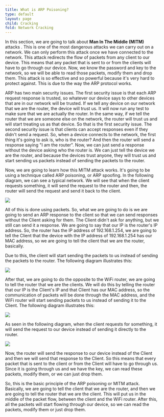 ```yaml
---
title: What is ARP Poisoning?
type: default
layout: page
child: Cracking
fold: Network Cracking
---
```


In this section, we are going to talk about **Man In The Middle (MITM)** attacks
. This is one of the most dangerous attacks we can carry out on a network. We
can only perform this attack once we have connected to the network. This attack
redirects the flow of packets from any client to our device. This means that any
packet that is sent to or from the clients will have to go through our device.
Now, we know the password and key to the network, so we will be able to read
those packets, modify them and drop them. This attack is so effective and
so powerful because it's very hard to protect against. This is due to the way
the ARP protocol works.

ARP has two main security issues. The first security issue is that each ARP
request response is trusted, so whatever our device says to other devices that
are in our network will be trusted. If we tell any device on our network that
we are the router, the device will trust us. It will now run any test to make
sure that we are actually the router. In the same way, if we tell the router
that we are someone else on the network, the router will trust us and will
start treating us as that device. So that is the first security issue. The
second security issue is that clients can accept responses even if they
didn't send a request. So, when a device connects to the network, the first
thing it's going to ask is, who is the router? And then the router will
send a response saying "I am the router". Now, we can just send a response
without the device asking who the router is. We can just tell the device we
are the router, and because the devices trust anyone, they will trust us and
start sending us packets instead of sending the packets to the router.

Now, we are going to learn how this MITM attack works. It's going to be using
a technique called ARP poisoning, or ARP spoofing. In the following diagram, we
can see a typical network. We will see that when the client requests something,
it will send the request to the router and then, the router will send the
request and send it back to the client.

![](/img/cracking/diagram1.jpg)

All of this is done using packets. So, what we are going to do is we are going
to send an ARP response to the client so that we can send responses without the
Client asking for them. The Client didn't ask for anything, but we still can
send it a response. We are going to say that our IP is the router's IP address.
So, the router has the IP address of 192.168.1.254, we are going to tell the
Client that the device with the IP address of 192.168.1.254 has our MAC address,
so we are going to tell the client that we are the router, basically.

Due to this, the client will start sending the packets to us instead of
sending the packets to the router. The following diagram illustrates this:

![](/img/cracking/diagram2.jpg)

After that, we are going to do the opposite to the WiFi router, we are going to
tell the router that we are the clients. We will do this by telling the router
that our IP is the Client's IP and that Client has our MAC address, so the
communication of packets will be done through the MAC address, and the WiFi
router will start sending packets to us instead of sending it to the Client. The
following diagram illustrates this:

![](/img/cracking/diagram3.jpg)

As seen in the following diagram, when the client requests for something, it
will send the request to our device instead of sending it directly to the
router.

![](/img/cracking/diagram4.jpg)

Now, the router will send the response to our device instead of the Client and
then we will send that response to the Client. So this means that every packet
that is sent to the client or from the Client will have to go through us. Since
it is going through us and we have the key, we can read these packets, modify
them, or we can just drop them.

So, this is the basic principle of the ARP poisoning or MITM attack. Basically,
we are going to tell the client that we are the router, and then we are
going to tell the router that we are the client. This will put us in the middle
of the packet flow, between the client and the WiFi router. After this, all the
packets will start flowing through our device, so we can read the
packets, modify them or just drop them.
